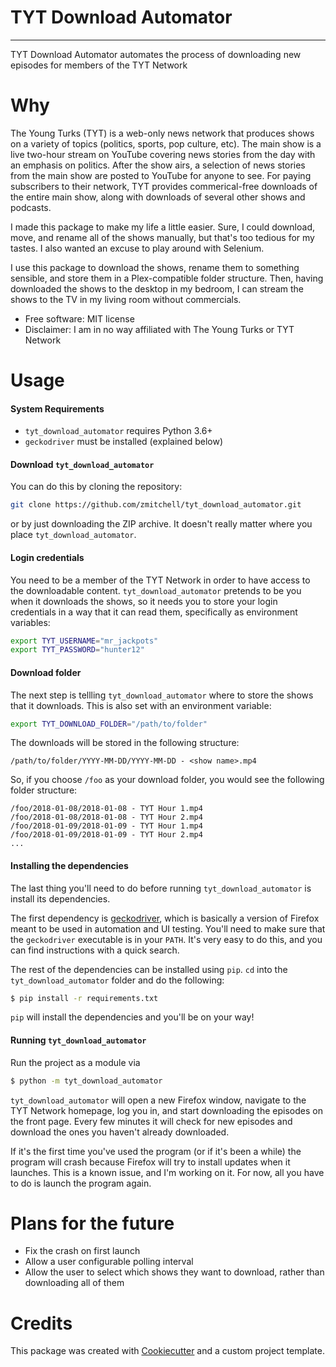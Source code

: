 # TYT Download Automator
---

TYT Download Automator automates the process of downloading new episodes for members of the TYT Network

# Why
The Young Turks (TYT) is a web-only news network that produces shows on a variety of topics (politics, sports, pop culture, etc). The main show is a live two-hour stream on YouTube covering news stories from the day with an emphasis on politics. After the show airs, a selection of news stories from the main show are posted to YouTube for anyone to see. For paying subscribers to their network, TYT provides commerical-free downloads of the entire main show, along with downloads of several other shows and podcasts.

I made this package to make my life a little easier. Sure, I could download, move, and rename all of the shows manually, but that's too tedious for my tastes. I also wanted an excuse to play around with Selenium.

I use this package to download the shows, rename them to something sensible, and store them in a Plex-compatible folder structure. Then, having downloaded the shows to the desktop in my bedroom, I can stream the shows to the TV in my living room without commercials.

* Free software: MIT license
* Disclaimer: I am in no way affiliated with The Young Turks or TYT Network

# Usage

#### System Requirements
* `tyt_download_automator` requires Python 3.6+
* `geckodriver` must be installed (explained below)

#### Download `tyt_download_automator`
You can do this by cloning the repository:

```bash
git clone https://github.com/zmitchell/tyt_download_automator.git
```

or by just downloading the ZIP archive. It doesn't really matter where you place `tyt_download_automator`.

#### Login credentials
You need to be a member of the TYT Network in order to have access to the downloadable content. `tyt_download_automator` pretends to be you when it downloads the shows, so it needs you to store your login credentials in a way that it can read them, specifically as environment variables:

```bash
export TYT_USERNAME="mr_jackpots"
export TYT_PASSWORD="hunter12"
```

#### Download folder
The next step is tellling `tyt_download_automator` where to store the shows that it downloads. This is also set with an environment variable:

```bash
export TYT_DOWNLOAD_FOLDER="/path/to/folder"
```

The downloads will be stored in the following structure:
```text
/path/to/folder/YYYY-MM-DD/YYYY-MM-DD - <show name>.mp4
```

So, if you choose `/foo` as your download folder, you would see the following folder structure:
```text
/foo/2018-01-08/2018-01-08 - TYT Hour 1.mp4
/foo/2018-01-08/2018-01-08 - TYT Hour 2.mp4
/foo/2018-01-09/2018-01-09 - TYT Hour 1.mp4
/foo/2018-01-09/2018-01-09 - TYT Hour 2.mp4
...
```

#### Installing the dependencies
The last thing you'll need to do before running `tyt_download_automator` is install its dependencies.

The first dependency is [geckodriver](https://github.com/mozilla/geckodriver/releases), which is basically a version of Firefox meant to be used in automation and UI testing. You'll need to make sure that the `geckodriver` executable is in your `PATH`. It's very easy to do this, and you can find instructions with a quick search.

The rest of the dependencies can be installed using `pip`. `cd` into the `tyt_download_automator` folder and do the following:

```bash
$ pip install -r requirements.txt
```

`pip` will install the dependencies and you'll be on your way!

#### Running `tyt_download_automator`

Run the project as a module via
```bash
$ python -m tyt_download_automator
```

`tyt_download_automator` will open a new Firefox window, navigate to the TYT Network homepage, log you in, and start downloading the episodes on the front page. Every few minutes it will check for new episodes and download the ones you haven't already downloaded.

If it's the first time you've used the program (or if it's been a while) the program will crash because Firefox will try to install updates when it launches. This is a known issue, and I'm working on it. For now, all you have to do is launch the program again.

# Plans for the future
* Fix the crash on first launch
* Allow a user configurable polling interval
* Allow the user to select which shows they want to download, rather than downloading all of them

# Credits

This package was created with [Cookiecutter](https://github.com/audreyr/cookiecutter) and a custom project template.


